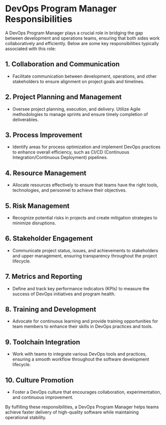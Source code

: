 # DevOps Program Manager Responsibilities

A DevOps Program Manager plays a crucial role in bridging the gap between development and operations teams, ensuring that both sides work collaboratively and efficiently. Below are some key responsibilities typically associated with this role:

## 1. Collaboration and Communication
- Facilitate communication between development, operations, and other stakeholders to ensure alignment on project goals and timelines.

## 2. Project Planning and Management
- Oversee project planning, execution, and delivery. Utilize Agile methodologies to manage sprints and ensure timely completion of deliverables.

## 3. Process Improvement
- Identify areas for process optimization and implement DevOps practices to enhance overall efficiency, such as CI/CD (Continuous Integration/Continuous Deployment) pipelines.

## 4. Resource Management
- Allocate resources effectively to ensure that teams have the right tools, technologies, and personnel to achieve their objectives.

## 5. Risk Management
- Recognize potential risks in projects and create mitigation strategies to minimize disruptions.

## 6. Stakeholder Engagement
- Communicate project status, issues, and achievements to stakeholders and upper management, ensuring transparency throughout the project lifecycle.

## 7. Metrics and Reporting
- Define and track key performance indicators (KPIs) to measure the success of DevOps initiatives and program health.

## 8. Training and Development
- Advocate for continuous learning and provide training opportunities for team members to enhance their skills in DevOps practices and tools.

## 9. Toolchain Integration
- Work with teams to integrate various DevOps tools and practices, ensuring a smooth workflow throughout the software development lifecycle.

## 10. Culture Promotion
- Foster a DevOps culture that encourages collaboration, experimentation, and continuous improvement.

By fulfilling these responsibilities, a DevOps Program Manager helps teams achieve faster delivery of high-quality software while maintaining operational stability.